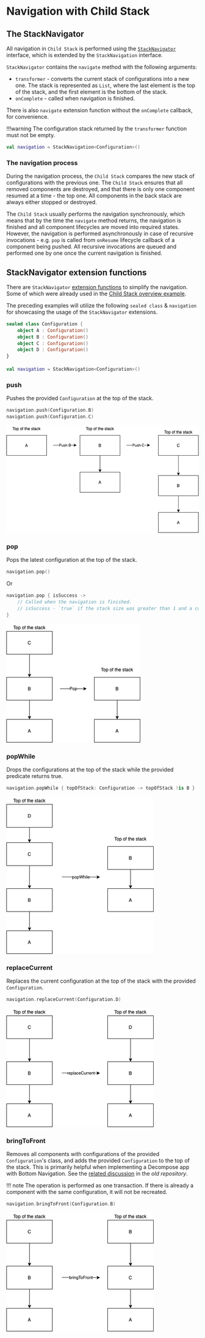 # Navigation with Child Stack

## The StackNavigator

All navigation in `Child Stack` is performed using the [`StackNavigator`](https://github.com/arkivanov/Decompose/blob/master/decompose/src/commonMain/kotlin/com/arkivanov/decompose/router/stack/StackNavigator.kt) interface, which is extended by the `StackNavigation` interface.

`StackNavigator` contains the `navigate` method with the following arguments:

- `transformer` - converts the current stack of configurations into a new one. The stack is represented as `List`, where the last element is the top of the stack, and the first element is the bottom of the stack.
- `onComplete` - called when navigation is finished.

There is also `navigate` extension function without the `onComplete` callback, for convenience.

!!!warning
    The configuration stack returned by the `transformer` function must not be empty.

```kotlin title="Creating the navigation"
val navigation = StackNavigation<Configuration>()
```

### The navigation process

During the navigation process, the `Child Stack` compares the new stack of configurations with the previous one. The `Child Stack` ensures that all removed components are destroyed, and that there is only one component resumed at a time - the top one. All components in the back stack are always either stopped or destroyed.

The `Child Stack` usually performs the navigation synchronously, which means that by the time the `navigate` method returns, the navigation is finished and all component lifecycles are moved into required states. However, the navigation is performed asynchronously in case of recursive invocations - e.g. `pop` is called from `onResume` lifecycle callback of a component being pushed. All recursive invocations are queued and performed one by one once the current navigation is finished.

## StackNavigator extension functions

There are `StackNavigator` [extension functions](https://github.com/arkivanov/Decompose/blob/master/decompose/src/commonMain/kotlin/com/arkivanov/decompose/router/stack/StackNavigatorExt.kt) to simplify the navigation. Some of which were already used in the [Child Stack overview example](../overview#example).

The preceding examples will utilize the following `sealed class` & `navigation` for showcasing the usage of the `StackNavigator` extensions.

```kotlin
sealed class Configuration {
    object A : Configuration()
    object B : Configuration()
    object C : Configuration()
    object D : Configuration()
}

val navigation = StackNavigation<Configuration>()
```

### push

Pushes the provided `Configuration` at the top of the stack.

```kotlin
navigation.push(Configuration.B)
navigation.push(Configuration.C)
```

![](../../media/RouterPush.png)

### pop

Pops the latest configuration at the top of the stack.

```kotlin
navigation.pop()
```

Or

```kotlin
navigation.pop { isSuccess ->
    // Called when the navigation is finished.
    // isSuccess - `true` if the stack size was greater than 1 and a component was popped, `false` otherwise.
}
```

![](../../media/RouterPop.png)

### popWhile

Drops the configurations at the top of the stack while the provided predicate returns true.

```kotlin
navigation.popWhile { topOfStack: Configuration -> topOfStack !is B }
```

![](../../media/RouterPopWhile.png)

### replaceCurrent

Replaces the current configuration at the top of the stack with the provided `Configuration`.

```kotlin
navigation.replaceCurrent(Configuration.D)
```

![](../../media/RouterReplaceCurrent.png)

### bringToFront

Removes all components with configurations of the provided `Configuration`'s class, and adds the provided `Configuration` to the top of the stack. This is primarily helpful when implementing a Decompose app with Bottom Navigation. See the [related discussion](https://github.com/badoo/Decompose/discussions/178) in the *old repository*.

!!! note
    The operation is performed as one transaction. If there is already a component with the same configuration, it will not be recreated.

```kotlin
navigation.bringToFront(Configuration.B)
```

![](../../media/RouterBringToFront.png)
